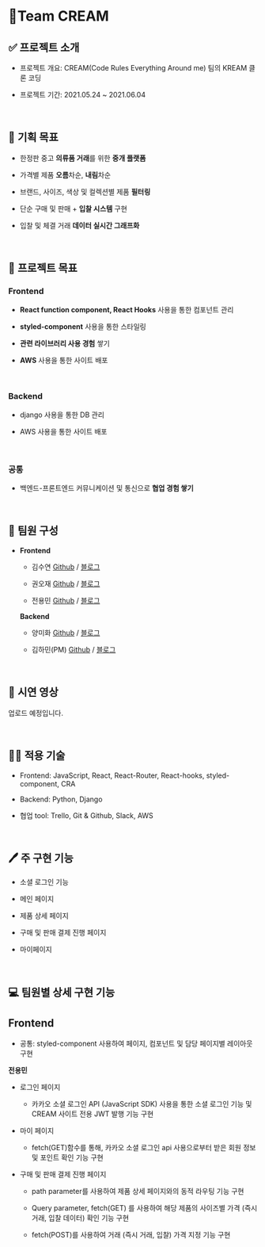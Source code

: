 # 🍦Team CREAM

## ✅ 프로젝트 소개

- 프로젝트 개요: CREAM(Code Rules Everything Around me) 팀의 KREAM 클론 코딩

- 프로젝트 기간: 2021.05.24 ~ 2021.06.04

<br>

## 🎯 기획 목표

- 한정판 중고 **의류품 거래**를 위한 **중개 플랫폼**

- 가격별 제품 **오름**차순, **내림**차순

- 브랜드, 사이즈, 색상 및 컬렉션별 제품 **필터링**

- 단순 구매 및 판매 + **입찰 시스템** 구현

- 입찰 및 체결 거래 **데이터 실시간 그래프화**

<br>

## 🎯 프로젝트 목표

### Frontend

- **React function component, React Hooks** 사용을 통한 컴포넌트 관리

- **styled-component** 사용을 통한 스타일링

- **관련 라이브러리 사용 경험** 쌓기

- **AWS** 사용을 통한 사이트 배포

<br>

### Backend

- django 사용을 통한 DB 관리

- AWS 사용을 통한 사이트 배포

<br>

### 공통

- 백엔드-프론트엔드 커뮤니케이션 및 통신으로 **협업 경험 쌓기**

<br>

## 👥 팀원 구성

- **Frontend**

  - 김수연 [Github](https://github.com/ksy4568) / [블로그](https://velog.io/@syeon02)
  - 권오재 [Github](https://github.com/geborenik) / [블로그](https://velog.io/@geborenik)

  - 전용민 [Github](https://github.com/J-Ymini) / [블로그](https://velog.io/@dydalsdl1414)

  **Backend**

  - 양미화 [Github](https://github.com/hwaya2828) / [블로그](https://velog.io/@hwaya2828)
  - 김하민(PM) [Github](https://github.com/HaMin-Kim) / [블로그](https://velog.io/@khmin1017)

    <br>

## 🎥 시연 영상

업로드 예정입니다.

<br>

## 👨‍💻 적용 기술

- Frontend: JavaScript, React, React-Router, React-hooks, styled-component, CRA

- Backend: Python, Django

- 협업 tool: Trello, Git & Github, Slack, AWS

<br>

## 🖊 주 구현 기능

- 소셜 로그인 기능

- 메인 페이지

- 제품 상세 페이지

- 구매 및 판매 결제 진행 페이지

- 마이페이지

<br>

## 💻 팀원별 상세 구현 기능

## Frontend

- 공통: styled-component 사용하여 페이지, 컴포넌트 및 담당 페이지별 레이아웃 구현

**전용민**

- 로그인 페이지

  - 카카오 소셜 로그인 API (JavaScript SDK) 사용을 통한 소셜 로그인 기능 및 CREAM 사이트 전용 JWT 발행 기능 구현

- 마이 페이지

  - fetch(GET)함수를 통해, 카카오 소셜 로그인 api 사용으로부터 받은 회원 정보 및 포인트 확인 기능 구현

- 구매 및 판매 결제 진행 페이지

  - path parameter를 사용하여 제품 상세 페이지와의 동적 라우팅 기능 구현

  - Query parameter, fetch(GET) 를 사용하여 해당 제품의 사이즈별 가격 (즉시 거래, 입찰 데이터) 확인 기능 구현

  - fetch(POST)를 사용하여 거래 (즉시 거래, 입찰) 가격 지정 기능 구현
